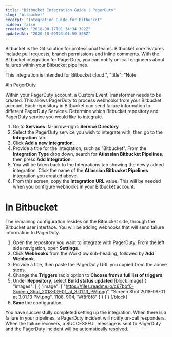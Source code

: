 ```yaml
---
title: "Bitbucket Integration Guide | PagerDuty"
slug: "bitbucket"
excerpt: "Integration Guide for Bitbucket"
hidden: false
createdAt: "2018-08-17T01:34:34.392Z"
updatedAt: "2020-10-09T23:01:50.308Z"
---
```

Bitbucket is the Git solution for professional teams. Bitbucket core features include pull requests, branch permissions and inline comments. With the Bitbucket integration for PagerDuty, you can notify on-call engineers about failures within your Bitbucket pipelines.

<Callout type="info" title="Info">
This integration is intended for Bitbucket cloud.",
  "title": "Note
</Callout>


#In PagerDuty

Within your PagerDuty account, a Custom Event Transformer needs to be created. This allows PagerDuty to process webhooks from your Bitbucket account. Each repository in Bitbucket can send failure information to different PagerDuty Services. Determine which Bitbucket repository and PagerDuty service you would like to integrate.

1. Go to **Services** :fa-arrow-right: **Service Directory**
2. Select the PagerDuty service you wish to integrate with, then go to the **Integration** tab.
3. Click **Add a new integration**.
4. Provide a title for the integration, such as "Bitbucket". From the **Integration Type** drop down, search for **Atlassian Bitbucket Pipelines**, then press **Add Integration**.
5. You will be taken back to the Integrations tab showing the newly added integration. Click the name of the **Atlassian Bitbucket Pipelines** integration you created above.
6. From this screen, copy the **Integration URL** value. This will be needed when you configure webhooks in your Bitbucket account. 

# In Bitbucket

The remaining configuration resides on the Bitbucket side, through the Bitbucket user interface. You will be adding webhooks that will send failure information to PagerDuty.

1. Open the repository you want to integrate with PagerDuty. From the left side navigation, open **Settings**.
2. Click **Webhooks** from the Workflow sub-heading, followed by **Add Webhook**.
3. Provide a title, then paste the PagerDuty URL you copied from the above steps.
4. Change the **Triggers** radio option to **Choose from a full list of triggers**.
5. Under **Repository**, select **Build status updated**
[block:image]
{
  "images": [
    {
      "image": [
        "https://files.readme.io/c67bbf0-Screen_Shot_2018-09-01_at_3.01.13_PM.png",
        "Screen Shot 2018-09-01 at 3.01.13 PM.png",
        1108,
        904,
        "#f8f8f8"
      ]
    }
  ]
}
[/block]
6. **Save** the configuration. 

You have successfully completed setting up the integration. When there is a failure in your pipelines, a PagerDuty incident will notify on-call responders. When the failure recovers, a SUCCESSFUL message is sent to PagerDuty and the PagerDuty incident will be automatically resolved.